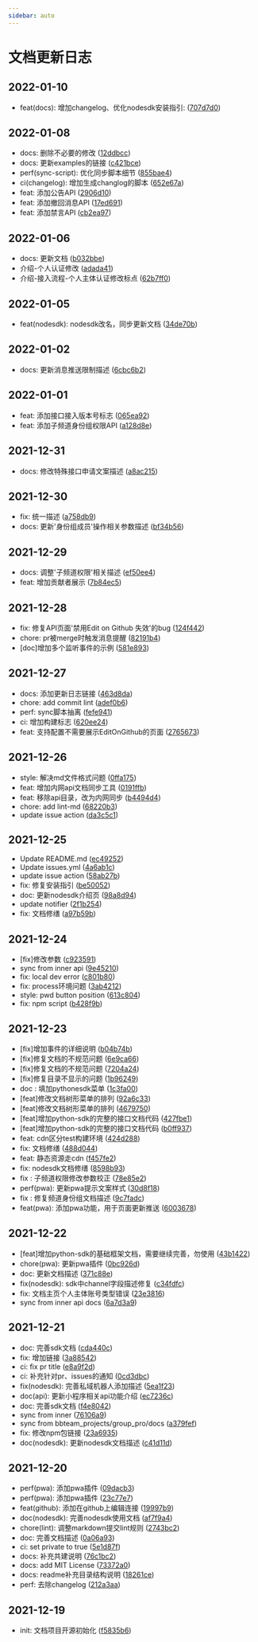 ```yaml
---
sidebar: auto
---
```


# 文档更新日志

## 2022-01-10

* feat(docs): 增加changelog、优化nodesdk安装指引: ([707d7d0](https://github.com/tencent-connect/bot-docs/commit/707d7d05ee6ea19db9cc08005778f7892fce2d57))

## 2022-01-08

* docs: 删除不必要的修改 ([12ddbcc](https://github.com/tencent-connect/bot-docs/commit/12ddbcce435606fc8d68b8ed298d56fc1eff8c21))
* docs: 更新examples的链接 ([c421bce](https://github.com/tencent-connect/bot-docs/commit/c421bce4fd751182975d6338f0e0f1b6a3cee3ee))
* perf(sync-script): 优化同步脚本细节 ([855bae4](https://github.com/tencent-connect/bot-docs/commit/855bae4f8bcc8d863c7c2a6ccf0e0c5394468ca9))
* ci(changelog): 增加生成changlog的脚本 ([652e67a](https://github.com/tencent-connect/bot-docs/commit/652e67aaa0991da10824c231e1f3ca774c1356e6))
* feat: 添加公告API ([2906d10](https://github.com/tencent-connect/bot-docs/commit/2906d10215185c7aa8fe1346642179b759380d56))
* feat: 添加撤回消息API ([17ed691](https://github.com/tencent-connect/bot-docs/commit/17ed6918ba7a78cb673dc7ec19b9dd659a0d91d5))
* feat: 添加禁言API ([cb2ea97](https://github.com/tencent-connect/bot-docs/commit/cb2ea973cf9ec48988ccf47cb698a63214fe7583))

## 2022-01-06

* docs: 更新文档 ([b032bbe](https://github.com/tencent-connect/bot-docs/commit/b032bbec8f6c274173f804338c51f92ee1bde915))
* 介绍-个人认证修改 ([adada41](https://github.com/tencent-connect/bot-docs/commit/adada41a5bd8ea3b7548b90220e2970aba589e18))
* 介绍-接入流程-个人主体认证修改标点 ([62b7ff0](https://github.com/tencent-connect/bot-docs/commit/62b7ff0dc527476537da502bd6c1fbb9eda2b3ec))

## 2022-01-05

* feat(nodesdk): nodesdk改名，同步更新文档 ([34de70b](https://github.com/tencent-connect/bot-docs/commit/34de70b6dbda6ff881725b58682f04a9efd69863))

## 2022-01-02

* docs: 更新消息推送限制描述 ([6cbc6b2](https://github.com/tencent-connect/bot-docs/commit/6cbc6b23b5d6fe6713e231d3c08c67390eab2fd5))

## 2022-01-01

* feat: 添加接口接入版本号标志 ([065ea92](https://github.com/tencent-connect/bot-docs/commit/065ea92e7ad35a470d98041a448cf937317a2a55))
* feat: 添加子频道身份组权限API ([a128d8e](https://github.com/tencent-connect/bot-docs/commit/a128d8efc550817faa9ea0b67f5d24b11a5fcb46))

## 2021-12-31

* docs: 修改特殊接口申请文案描述 ([a8ac215](https://github.com/tencent-connect/bot-docs/commit/a8ac2150b8d41d8e30ac514f298f729b85721e80))

## 2021-12-30

* fix: 统一描述 ([a758db9](https://github.com/tencent-connect/bot-docs/commit/a758db94ee7ddeff7ba87f12990919bff3ca2002))
* docs: 更新'身份组成员'操作相关参数描述 ([bf34b56](https://github.com/tencent-connect/bot-docs/commit/bf34b56a2e629c32db045d69f06076dcf3c91536))

## 2021-12-29

* docs: 调整'子频道权限'相关描述 ([ef50ee4](https://github.com/tencent-connect/bot-docs/commit/ef50ee405c0d4db43eea051e1cdc814940636ce2))
* feat: 增加贡献者展示 ([7b84ec5](https://github.com/tencent-connect/bot-docs/commit/7b84ec57d5e9c4883ac12c521dcfc5bdcf5d3b76))

## 2021-12-28

* fix: 修复API页面'禁用Edit on Github 失效'的bug ([124f442](https://github.com/tencent-connect/bot-docs/commit/124f44291c0a92a4f67ed128308e0475b2c55fce))
* chore: pr被merge时触发消息提醒 ([82191b4](https://github.com/tencent-connect/bot-docs/commit/82191b405a39a6f7b60d407293e6ba87956f2c3b))
* [doc]增加多个监听事件的示例 ([581e893](https://github.com/tencent-connect/bot-docs/commit/581e893b0514e5bd021b871789214a2950909ade))

## 2021-12-27

* docs: 添加更新日志链接 ([463d8da](https://github.com/tencent-connect/bot-docs/commit/463d8dab4a8a8e2d7f844f468952c88cdb039b37))
* chore: add commit lint ([adef0b6](https://github.com/tencent-connect/bot-docs/commit/adef0b623aea443c906db88e3f1bfa8342e53ac3))
* perf: sync脚本抽离 ([fefe941](https://github.com/tencent-connect/bot-docs/commit/fefe941dec0a293170ad7b9a65c48b8de4acae50))
* ci: 增加构建标志 ([620ee24](https://github.com/tencent-connect/bot-docs/commit/620ee242ed00edc3b0e41bbd8c7e90495d0909cf))
* feat: 支持配置不需要展示EditOnGithub的页面 ([2765673](https://github.com/tencent-connect/bot-docs/commit/2765673e2aaf96a17527ce4cb214ac603ae6bc77))

## 2021-12-26

* style: 解决md文件格式问题 ([0ffa175](https://github.com/tencent-connect/bot-docs/commit/0ffa175b90a3022ae284ca92efaeeb0f9fd12331))
* feat: 增加内网api文档同步工具 ([0191ffb](https://github.com/tencent-connect/bot-docs/commit/0191ffb2148a8b6dd2e6ce82259cd312d38add24))
* feat: 移除api目录，改为内网同步 ([b4494d4](https://github.com/tencent-connect/bot-docs/commit/b4494d486964b82e94c846103e6a827fd5c204f2))
* chore: add lint-md ([68220b3](https://github.com/tencent-connect/bot-docs/commit/68220b3251950891088649efc7ecdfaf395882f0))
* update issue action ([da3c5c1](https://github.com/tencent-connect/bot-docs/commit/da3c5c177d677418e71dcd5e337c68c1d3c994c7))

## 2021-12-25

* Update README.md ([ec49252](https://github.com/tencent-connect/bot-docs/commit/ec492528348b828f62181b4c60d02612804e809a))
* Update issues.yml ([4a6ab1c](https://github.com/tencent-connect/bot-docs/commit/4a6ab1c25e2aab63c05bd548a6fc83b19d73e127))
* update issue action ([58ab27b](https://github.com/tencent-connect/bot-docs/commit/58ab27b46ee10b3e0be37637fb31da0e3fb52ec6))
* fix: 修复安装指引 ([be50052](https://github.com/tencent-connect/bot-docs/commit/be50052d22c6d3eb6627fe93da250e8370404287))
* doc: 更新nodesdk介绍页 ([98a8d94](https://github.com/tencent-connect/bot-docs/commit/98a8d94b01a7edb1e5b0edcec40d19cdc18ad19c))
* update notifier ([2f1b254](https://github.com/tencent-connect/bot-docs/commit/2f1b254e148ce0de6cb8d1ffb7e2cf56e762e569))
* fix: 文档修缮 ([a97b59b](https://github.com/tencent-connect/bot-docs/commit/a97b59ba0b0c5058938eadb56b83bf7dea45c041))

## 2021-12-24

* [fix]修改参数 ([c923591](https://github.com/tencent-connect/bot-docs/commit/c923591fe5ea7717e0e96cc28cbb38308fbcad91))
* sync from inner api ([9e45210](https://github.com/tencent-connect/bot-docs/commit/9e45210d1e29ec61de642fcf548d18d13fab2ea2))
* fix: local dev error ([c801b80](https://github.com/tencent-connect/bot-docs/commit/c801b80facd3f9dc45a46389c7b76d08953c3362))
* fix: process环境问题 ([3ab4212](https://github.com/tencent-connect/bot-docs/commit/3ab421218cc34313ddc03d5b146ba7af418a83e3))
* style: pwd button position ([613c804](https://github.com/tencent-connect/bot-docs/commit/613c8040b203631858212e7cb19e39613906c773))
* fix: npm script ([b428f9b](https://github.com/tencent-connect/bot-docs/commit/b428f9ba58e68f0844bffdd67cf00d641e03f7a5))

## 2021-12-23

* [fix]增加事件的详细说明 ([b04b74b](https://github.com/tencent-connect/bot-docs/commit/b04b74b89a138e26aaea0c2c69f8be4de24676c4))
* [fix]修复文档的不规范问题 ([6e9ca66](https://github.com/tencent-connect/bot-docs/commit/6e9ca66f17df35c5314fe28f6f36ee1552425870))
* [fix]修复文档的不规范问题 ([7204a24](https://github.com/tencent-connect/bot-docs/commit/7204a248fda618da0401b30398d53265f1db0b9f))
* [fix]修复目录不显示的问题 ([1b96249](https://github.com/tencent-connect/bot-docs/commit/1b962499967dc82a3061e57e38c0abb0390af2aa))
* doc : 填加pythonesdk菜单 ([1c3fa00](https://github.com/tencent-connect/bot-docs/commit/1c3fa00b14dc08963bdbc7a635c0353f3fb642d4))
* [feat]修改文档树形菜单的排列 ([92a6c33](https://github.com/tencent-connect/bot-docs/commit/92a6c33073a134e717d17083d60139bcb474fbe6))
* [feat]修改文档树形菜单的排列 ([4679750](https://github.com/tencent-connect/bot-docs/commit/4679750cfdc1f2eafe93805bcc6001400c51b361))
* [feat]增加python-sdk的完整的接口文档代码 ([427fbe1](https://github.com/tencent-connect/bot-docs/commit/427fbe12427c67d2b4eb1dda513a306621efbf2a))
* [feat]增加python-sdk的完整的接口文档代码 ([b0ff937](https://github.com/tencent-connect/bot-docs/commit/b0ff9373a80d7ccdbc7851766bc99743429f7bf3))
* feat: cdn区分test构建环境 ([424d288](https://github.com/tencent-connect/bot-docs/commit/424d288c4afa7f7168d38e6b1c2ec2178e21d9ac))
* fix: 文档修缮 ([488d044](https://github.com/tencent-connect/bot-docs/commit/488d04488641d824bb61a231b246fbe887183931))
* feat: 静态资源走cdn ([f457fe2](https://github.com/tencent-connect/bot-docs/commit/f457fe29497958c6525de489ec650f969488b7e3))
* fix: nodesdk文档修缮 ([8598b93](https://github.com/tencent-connect/bot-docs/commit/8598b932851e383b1c49ff03696c5614932c4c73))
* fix :  子频道权限修改参数校正 ([78e85e2](https://github.com/tencent-connect/bot-docs/commit/78e85e2f448eb0d7b4d22979db791be302cd7e9c))
* perf(pwa): 更新pwa提示文案样式 ([30d8f18](https://github.com/tencent-connect/bot-docs/commit/30d8f1891dd7959e9f5dc9614cf1848a6972e817))
* fix : 修复频道身份组文档描述 ([9c7fadc](https://github.com/tencent-connect/bot-docs/commit/9c7fadc7088c6f6dd48772df6cc3a0c9f6299b44))
* feat(pwa): 添加pwa功能，用于页面更新推送 ([6003678](https://github.com/tencent-connect/bot-docs/commit/6003678027961cd7b31da1b12b51b552d3d7f4d9))

## 2021-12-22

* [feat]增加python-sdk的基础框架文档，需要继续完善，勿使用 ([43b1422](https://github.com/tencent-connect/bot-docs/commit/43b1422a2a4ad0d9c31bdb61e7de048e48a73806))
* chore(pwa): 更新pwa插件 ([0bc926d](https://github.com/tencent-connect/bot-docs/commit/0bc926d89f155407f18712cbd9a4253ef17238b4))
* doc: 更新文档描述 ([371c88e](https://github.com/tencent-connect/bot-docs/commit/371c88e9a51cbeeb6eb24195bb8bd6ff201d4143))
* fix(nodesdk): sdk中channel字段描述修复 ([c34fdfc](https://github.com/tencent-connect/bot-docs/commit/c34fdfcebdbe97d3bcec96bc073a9ee137905689))
* fix: 文档主页个人主体账号类型错误 ([23e3816](https://github.com/tencent-connect/bot-docs/commit/23e38167a814be794ad875de7e10bef56598c0aa))
* sync from inner api docs ([6a7d3a9](https://github.com/tencent-connect/bot-docs/commit/6a7d3a9b1d78f657013d0a898338e0b66e96300f))

## 2021-12-21

* doc: 完善sdk文档 ([cda440c](https://github.com/tencent-connect/bot-docs/commit/cda440c40788fde388b3495a83a13be37ecb541f))
* fix: 增加链接 ([3a88542](https://github.com/tencent-connect/bot-docs/commit/3a88542531c1edc17b272a06d764ca37d9169369))
* ci: fix pr title ([e8a9f2d](https://github.com/tencent-connect/bot-docs/commit/e8a9f2daafdb46ab4f0fbf8cf000b618362a279c))
* ci: 补充针对pr、issues的通知 ([0cd3dbc](https://github.com/tencent-connect/bot-docs/commit/0cd3dbcb3a16403af1709def30178f0dec44b7c5))
* fix(nodesdk): 完善私域机器人添加描述 ([5ea1f23](https://github.com/tencent-connect/bot-docs/commit/5ea1f234489d14f750cb28d6a620f3f8994a44e6))
* doc(api): 更新小程序相关api功能介绍 ([ec7236c](https://github.com/tencent-connect/bot-docs/commit/ec7236c3b75f6bc31c04b526c8c94298a73a5b5c))
* doc: 完善sdk文档 ([f4e8042](https://github.com/tencent-connect/bot-docs/commit/f4e8042c8bd822bf3c95d80ebcd924432ac8bc44))
* sync from inner ([76106a9](https://github.com/tencent-connect/bot-docs/commit/76106a9ceab45034432807f99e5da9f4e8440c6e))
* sync from bbteam_projects/group_pro/docs ([a379fef](https://github.com/tencent-connect/bot-docs/commit/a379fefa6581da59c822e8b84196f31bfc5df067))
* fix: 修改npm包链接 ([23a6935](https://github.com/tencent-connect/bot-docs/commit/23a693523808aede087358cb123b242b7f7c511e))
* doc(nodesdk): 更新nodesdk文档描述 ([c41d11d](https://github.com/tencent-connect/bot-docs/commit/c41d11d61682ee97181273547d30b6070d1bee24))

## 2021-12-20

* perf(pwa): 添加pwa插件 ([09dacb3](https://github.com/tencent-connect/bot-docs/commit/09dacb38f69c0d4301408d8b42be1515de3f35ef))
* perf(pwa): 添加pwa插件 ([23c77e7](https://github.com/tencent-connect/bot-docs/commit/23c77e708f93f87e47f1fdfc038fec915d5b7fac))
* feat(github): 添加在github上编辑连接 ([19997b9](https://github.com/tencent-connect/bot-docs/commit/19997b961c00f6b3d590695746d63cf8a8b47831))
* doc(nodesdk): 完善nodesdk使用文档 ([af7f9a4](https://github.com/tencent-connect/bot-docs/commit/af7f9a4c87937db80eb6f7532dd2fa1a5baddc4d))
* chore(lint): 调整markdown提交lint规则 ([2743bc2](https://github.com/tencent-connect/bot-docs/commit/2743bc248d8af659c465622d2348105e8c54cfc2))
* doc: 完善文档描述 ([0a06a93](https://github.com/tencent-connect/bot-docs/commit/0a06a93550771de2624f1b0bcdf0246cad7c8b44))
* ci: set private to true ([5e1d87f](https://github.com/tencent-connect/bot-docs/commit/5e1d87fa7a46b44c22e8c020e5598fde87a5953a))
* docs: 补充共建说明 ([76c1bc2](https://github.com/tencent-connect/bot-docs/commit/76c1bc2ee52803d0116edae77fe363e159608e7f))
* docs: add MIT License ([73372a0](https://github.com/tencent-connect/bot-docs/commit/73372a023e8fa4590040a5fcb70f4d8cbe98284f))
* docs: readme补充目录结构说明 ([18261ce](https://github.com/tencent-connect/bot-docs/commit/18261cea8b314a072365bcd59ab2167c6895e17a))
* perf: 去除changelog ([212a3aa](https://github.com/tencent-connect/bot-docs/commit/212a3aae00fdee51fce6ab5c630fe6e43e82e586))

## 2021-12-19

* init: 文档项目开源初始化 ([f5835b6](https://github.com/tencent-connect/bot-docs/commit/f5835b66de8c35bbe0291da2be68cdfbb1204967))